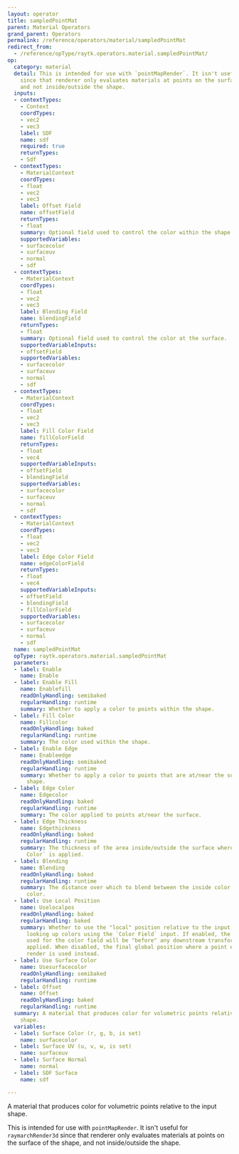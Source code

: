 ```yaml
---
layout: operator
title: sampledPointMat
parent: Material Operators
grand_parent: Operators
permalink: /reference/operators/material/sampledPointMat
redirect_from:
  - /reference/opType/raytk.operators.material.sampledPointMat/
op:
  category: material
  detail: This is intended for use with `pointMapRender`. It isn't useful for `raymarchRender3d`
    since that renderer only evaluates materials at points on the surface of the shape,
    and not inside/outside the shape.
  inputs:
  - contextTypes:
    - Context
    coordTypes:
    - vec2
    - vec3
    label: SDF
    name: sdf
    required: true
    returnTypes:
    - Sdf
  - contextTypes:
    - MaterialContext
    coordTypes:
    - float
    - vec2
    - vec3
    label: Offset Field
    name: offsetField
    returnTypes:
    - float
    summary: Optional field used to control the color within the shape.
    supportedVariables:
    - surfacecolor
    - surfaceuv
    - normal
    - sdf
  - contextTypes:
    - MaterialContext
    coordTypes:
    - float
    - vec2
    - vec3
    label: Blending Field
    name: blendingField
    returnTypes:
    - float
    summary: Optional field used to control the color at the surface.
    supportedVariableInputs:
    - offsetField
    supportedVariables:
    - surfacecolor
    - surfaceuv
    - normal
    - sdf
  - contextTypes:
    - MaterialContext
    coordTypes:
    - float
    - vec2
    - vec3
    label: Fill Color Field
    name: fillColorField
    returnTypes:
    - float
    - vec4
    supportedVariableInputs:
    - offsetField
    - blendingField
    supportedVariables:
    - surfacecolor
    - surfaceuv
    - normal
    - sdf
  - contextTypes:
    - MaterialContext
    coordTypes:
    - float
    - vec2
    - vec3
    label: Edge Color Field
    name: edgeColorField
    returnTypes:
    - float
    - vec4
    supportedVariableInputs:
    - offsetField
    - blendingField
    - fillColorField
    supportedVariables:
    - surfacecolor
    - surfaceuv
    - normal
    - sdf
  name: sampledPointMat
  opType: raytk.operators.material.sampledPointMat
  parameters:
  - label: Enable
    name: Enable
  - label: Enable Fill
    name: Enablefill
    readOnlyHandling: semibaked
    regularHandling: runtime
    summary: Whether to apply a color to points within the shape.
  - label: Fill Color
    name: Fillcolor
    readOnlyHandling: baked
    regularHandling: runtime
    summary: The color used within the shape.
  - label: Enable Edge
    name: Enableedge
    readOnlyHandling: semibaked
    regularHandling: runtime
    summary: Whether to apply a color to points that are at/near the surface of the
      shape.
  - label: Edge Color
    name: Edgecolor
    readOnlyHandling: baked
    regularHandling: runtime
    summary: The color applied to points at/near the surface.
  - label: Edge Thickness
    name: Edgethickness
    readOnlyHandling: baked
    regularHandling: runtime
    summary: The thickness of the area inside/outside the surface where the `Edge
      Color` is applied.
  - label: Blending
    name: Blending
    readOnlyHandling: baked
    regularHandling: runtime
    summary: The distance over which to blend between the inside color and the edge
      color.
  - label: Use Local Position
    name: Uselocalpos
    readOnlyHandling: baked
    regularHandling: baked
    summary: Whether to use the "local" position relative to the input shape when
      looking up colors using the `Color Field` input. If enabled, the coordinates
      used for the color field will be "before" any downstream transformations are
      applied. When disabled, the final global position where a point ends up in the
      render is used instead.
  - label: Use Surface Color
    name: Usesurfacecolor
    readOnlyHandling: semibaked
    regularHandling: runtime
  - label: Offset
    name: Offset
    readOnlyHandling: baked
    regularHandling: runtime
  summary: A material that produces color for volumetric points relative to the input
    shape.
  variables:
  - label: Surface Color (r, g, b, is set)
    name: surfacecolor
  - label: Surface UV (u, v, w, is set)
    name: surfaceuv
  - label: Surface Normal
    name: normal
  - label: SDF Surface
    name: sdf

---
```



A material that produces color for volumetric points relative to the input shape.

This is intended for use with `pointMapRender`. It isn't useful for `raymarchRender3d` since that renderer only evaluates materials at points on the surface of the shape, and not inside/outside the shape.
